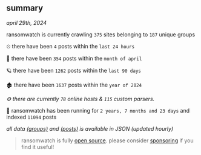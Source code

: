 
## summary
_april 29th, 2024_

ransomwatch is currently crawling `375` sites belonging to `187` unique groups

⏲ there have been `4` posts within the `last 24 hours`

🦈 there have been `354` posts within the `month of april`

🪐 there have been `1262` posts within the `last 90 days`

🏚 there have been `1637` posts within the `year of 2024`

_⚙️ there are currently `78` online hosts & `115` custom parsers._

🦕 ransomwatch has been running for `2 years, 7 months and 23 days` and indexed `11094` posts

_all data  [(groups)](http://ransomwhat.telemetry.ltd/groups) and [(posts)](http://ransomwhat.telemetry.ltd/posts) is available in JSON (updated hourly)_

> ransomwatch is fully [open source](https://github.com/joshhighet/ransomwatch#ransomwatch--). please consider [sponsoring](https://github.com/sponsors/joshhighet) if you find it useful!
